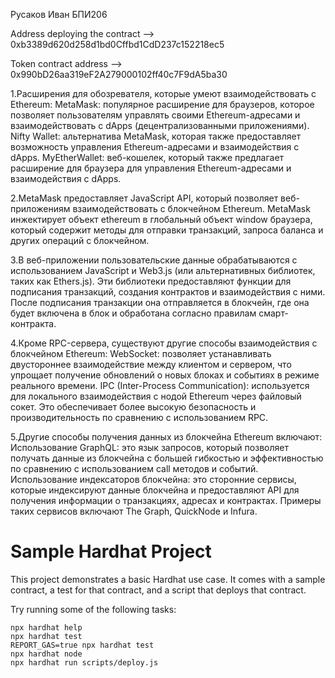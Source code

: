 Русаков Иван БПИ206

Address deploying the contract --> 0xb3389d620d258d1bd0Cffbd1CdD237c152218ec5

Token contract address --> 0x990bD26aa319eF2A279000102ff40c7F9dA5ba30


1.Расширения для обозревателя, которые умеют взаимодействовать с Ethereum:
MetaMask: популярное расширение для браузеров, которое позволяет пользователям управлять своими Ethereum-адресами и взаимодействовать с dApps (децентрализованными приложениями).
Nifty Wallet: альтернатива MetaMask, которая также предоставляет возможность управления Ethereum-адресами и взаимодействия с dApps.
MyEtherWallet: веб-кошелек, который также предлагает расширение для браузера для управления Ethereum-адресами и взаимодействия с dApps.


2.MetaMask предоставляет JavaScript API, который позволяет веб-приложениям взаимодействовать с блокчейном Ethereum. MetaMask инжектирует объект ethereum в глобальный объект window браузера, который содержит методы для отправки транзакций, запроса баланса и других операций с блокчейном.


3.В веб-приложении пользовательские данные обрабатываются с использованием JavaScript и Web3.js (или альтернативных библиотек, таких как Ethers.js). Эти библиотеки предоставляют функции для подписания транзакций, создания контрактов и взаимодействия с ними. После подписания транзакции она отправляется в блокчейн, где она будет включена в блок и обработана согласно правилам смарт-контракта.


4.Кроме RPC-сервера, существуют другие способы взаимодействия с блокчейном Ethereum:
WebSocket: позволяет устанавливать двустороннее взаимодействие между клиентом и сервером, что упрощает получение обновлений о новых блоках и событиях в режиме реального времени.
IPC (Inter-Process Communication): используется для локального взаимодействия с нодой Ethereum через файловый сокет. Это обеспечивает более высокую безопасность и производительность по сравнению с использованием RPC.


5.Другие способы получения данных из блокчейна Ethereum включают:
Использование GraphQL: это язык запросов, который позволяет получать данные из блокчейна с большей гибкостью и эффективностью по сравнению с использованием call методов и событий.
Использование индексаторов блокчейна: это сторонние сервисы, которые индексируют данные блокчейна и предоставляют API для получения информации о транзакциях, адресах и контрактах. Примеры таких сервисов включают The Graph, QuickNode и Infura.



# Sample Hardhat Project

This project demonstrates a basic Hardhat use case. It comes with a sample contract, a test for that contract, and a script that deploys that contract.

Try running some of the following tasks:

```shell
npx hardhat help
npx hardhat test
REPORT_GAS=true npx hardhat test
npx hardhat node
npx hardhat run scripts/deploy.js
```

